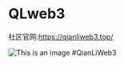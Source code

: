 # QLweb3

社区官网:https://qianliweb3.top/

![This is an image](https://github.com/QianLiweb3/QLweb3/blob/main/LOGO/QianLi.jpg?raw=true)
# Q i a n L i W e b 3  
 